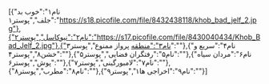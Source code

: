 [{"نام۱":"خوب بد جلف","پوستر۱":"https://s18.picofile.com/file/8432438118/khob_bad_jelf_2.jpg"},{"نام۲":"نیوکاسل","پوستر۲":"https://s17.picofile.com/file/8430040434/Khob_Bad_Jelf_2.jpg"},{"نام۳":"منطقه پرواز ممنوع","پوستر۳":""},{"نام۴":"سریع و خشن۸","پوستر۴":""},{"نام۵":"رفتگران فضایی","پوستر۵":""},{"نام۶":"مردان سیاه پوش","پوستر۶":""},{"نام۷":"لامبورگینی","پوستر۷":""},{"نام۸":"مطرب","پوستر۸":""},{"نام۹":"اخراجی ها۱","پوستر۹":""}]
